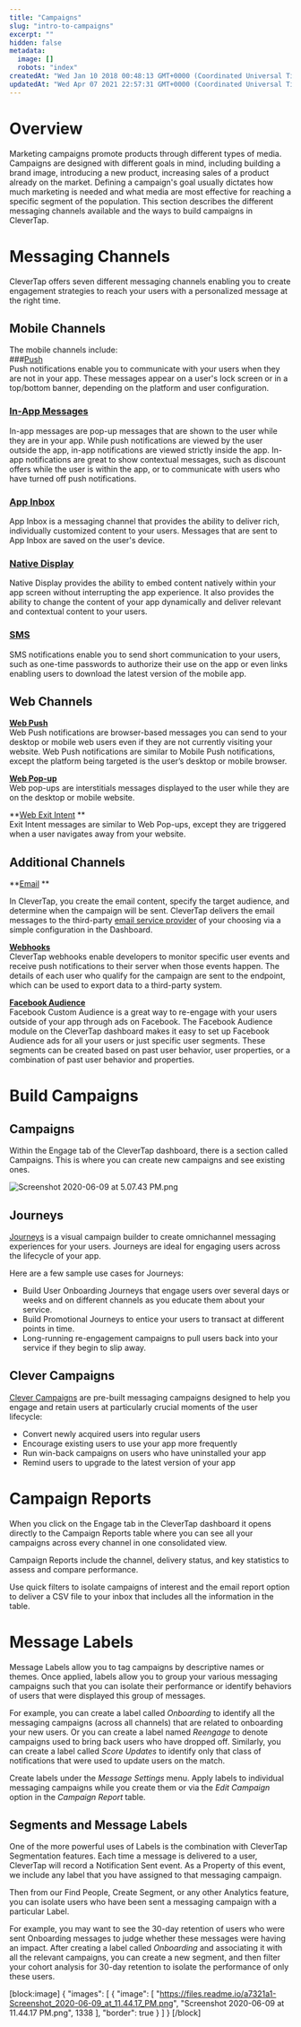 ```yaml
---
title: "Campaigns"
slug: "intro-to-campaigns"
excerpt: ""
hidden: false
metadata: 
  image: []
  robots: "index"
createdAt: "Wed Jan 10 2018 00:48:13 GMT+0000 (Coordinated Universal Time)"
updatedAt: "Wed Apr 07 2021 22:57:31 GMT+0000 (Coordinated Universal Time)"
---
```

# Overview

Marketing campaigns promote products through different types of media. Campaigns are designed with different goals in mind, including building a brand image, introducing a new product, increasing sales of a product already on the market. Defining a campaign's goal usually dictates how much marketing is needed and what media are most effective for reaching a specific segment of the population. This section describes the different messaging channels available and the ways to build campaigns in CleverTap.

# Messaging Channels

CleverTap offers seven different messaging channels enabling you to create engagement strategies to reach your users with a personalized message at the right time. 

## Mobile Channels

The mobile channels include:  
###[Push](doc:push)  
Push notifications enable you to communicate with your users when they are not in your app. These messages appear on a user's lock screen or in a top/bottom banner, depending on the platform and user configuration. 

### [In-App Messages](doc:inapp-campaigns)

In-app messages are pop-up messages that are shown to the user while they are in your app. While push notifications are viewed by the user outside the app, in-app notifications are viewed strictly inside the app. In-app notifications are great to show contextual messages, such as discount offers while the user is within the app, or to communicate with users who have turned off push notifications.

### [App Inbox](https://docs.clevertap.com/docs/app-inbox)

App Inbox is a messaging channel that provides the ability to deliver rich, individually customized content to your users. Messages that are sent to App Inbox are saved on the user's device. 

### [Native Display](https://docs.clevertap.com/docs/native-display)

Native Display provides the ability to embed content natively within your app screen without interrupting the app experience. It also provides the ability to change the content of your app dynamically and deliver relevant and contextual content to your users. 

### [SMS](doc:sms)

SMS notifications enable you to send short communication to your users, such as one-time passwords to authorize their use on the app or even links enabling users to download the latest version of the mobile app.

## Web Channels

**[Web Push](doc:web-push)**  
Web Push notifications are browser-based messages you can send to your desktop or mobile web users even if they are not currently visiting your website. Web Push notifications are similar to Mobile Push notifications, except the platform being targeted is the user’s desktop or mobile browser.

**[Web Pop-up](doc:web-pop-ups)**  
Web pop-ups are interstitials messages displayed to the user while they are on the desktop or mobile website.

**[Web Exit Intent](doc:web-exit-intent) **  
Exit Intent messages are similar to Web Pop-ups, except they are triggered when a user navigates away from your website.

## Additional Channels

**[Email](doc:email) **

In CleverTap, you create the email content, specify the target audience, and determine when the campaign will be sent. CleverTap delivers the email messages to the third-party [email service provider](doc:email-partners) of your choosing via a simple configuration in the Dashboard.

**[Webhooks](doc:webhooks)**  
CleverTap webhooks enable developers to monitor specific user events and receive push notifications to their server when those events happen. The details of each user who qualify for the campaign are sent to the endpoint, which can be used to export data to a third-party system.

**[Facebook Audience](doc:facebook-audience)**  
Facebook Custom Audience is a great way to re-engage with your users outside of your app through ads on Facebook. The Facebook Audience module on the CleverTap dashboard makes it easy to set up Facebook Audience ads for all your users or just specific user segments. These segments can be created based on past user behavior, user properties, or a combination of past user behavior and properties. 

# Build Campaigns

## Campaigns

Within the Engage tab of the CleverTap dashboard, there is a section called Campaigns. This is where you can create new campaigns and see existing ones.

![](https://files.readme.io/cd73b00-Screenshot_2020-06-09_at_5.07.43_PM.png "Screenshot 2020-06-09 at 5.07.43 PM.png")

## Journeys

[Journeys](doc:journeys) is a visual campaign builder to create omnichannel messaging experiences for your users. Journeys are ideal for engaging users across the lifecycle of your app. 

Here are a few sample use cases for Journeys:

- Build User Onboarding Journeys that engage users over several days or weeks and on different channels as you educate them about your service.
- Build Promotional Journeys to entice your users to transact at different points in time.
- Long-running re-engagement campaigns to pull users back into your service if they begin to slip away.

## Clever Campaigns

[Clever Campaigns](doc:clever-campaigns) are pre-built messaging campaigns designed to help you engage and retain users at particularly crucial moments of the user lifecycle:

- Convert newly acquired users into regular users
- Encourage existing users to use your app more frequently
- Run win-back campaigns on users who have uninstalled your app
- Remind users to upgrade to the latest version of your app

# Campaign Reports

When you click on the Engage tab in the CleverTap dashboard it opens directly to the Campaign Reports table where you can see all your campaigns across every channel in one consolidated view.

Campaign Reports include the channel, delivery status, and key statistics to assess and compare performance. 

Use quick filters to isolate campaigns of interest and the email report option to deliver a CSV file to your inbox that includes all the information in the table.

# Message Labels

Message Labels allow you to tag campaigns by descriptive names or themes. Once applied, labels allow you to group your various messaging campaigns such that you can isolate their performance or identify behaviors of users that were displayed this group of messages.

For example, you can create a label called _Onboarding_ to identify all the messaging campaigns (across all channels) that are related to onboarding your new users. Or you can create a label named _Reengage_ to denote campaigns used to bring back users who have dropped off. Similarly, you can create a label called _Score Updates_ to identify only that class of notifications that were used to update users on the match.

Create labels under the _Message Settings_ menu. Apply labels to individual messaging campaigns while you create them or via the _Edit Campaign_ option in the _Campaign Report_ table.

## Segments and Message Labels

One of the more powerful uses of Labels is the combination with CleverTap Segmentation features. Each time a message is delivered to a user, CleverTap will record a Notification Sent event. As a Property of this event, we include any label that you have assigned to that messaging campaign. 

Then from our Find People, Create Segment, or any other Analytics feature, you can isolate users who have been sent a messaging campaign with a particular Label.

For example, you may want to see the 30-day retention of users who were sent Onboarding messages to judge whether these messages were having an impact. After creating a label called _Onboarding_ and associating it with all the relevant campaigns, you can create a new segment, and then filter your cohort analysis for 30-day retention to isolate the performance of only these users.

[block:image]
{
  "images": [
    {
      "image": [
        "https://files.readme.io/a7321a1-Screenshot_2020-06-09_at_11.44.17_PM.png",
        "Screenshot 2020-06-09 at 11.44.17 PM.png",
        1338
      ],
      "border": true
    }
  ]
}
[/block]
